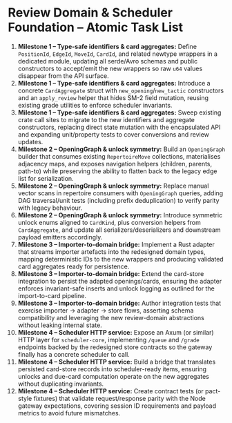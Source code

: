 # Review Domain & Scheduler Foundation – Atomic Task List

1. **Milestone 1 – Type-safe identifiers & card aggregates:** Define `PositionId`, `EdgeId`, `MoveId`, `CardId`, and related newtype wrappers in a dedicated module, updating all serde/Avro schemas and public constructors to accept/emit the new wrappers so raw `u64` values disappear from the API surface.
2. **Milestone 1 – Type-safe identifiers & card aggregates:** Introduce a concrete `CardAggregate` struct with `new_opening`/`new_tactic` constructors and an `apply_review` helper that hides SM-2 field mutation, reusing existing grade utilities to enforce scheduler invariants.
3. **Milestone 1 – Type-safe identifiers & card aggregates:** Sweep existing crate call sites to migrate to the new identifiers and aggregate constructors, replacing direct state mutation with the encapsulated API and expanding unit/property tests to cover conversions and review updates.
4. **Milestone 2 – OpeningGraph & unlock symmetry:** Build an `OpeningGraph` builder that consumes existing `RepertoireMove` collections, materialises adjacency maps, and exposes navigation helpers (children, parents, path-to) while preserving the ability to flatten back to the legacy edge list for serialization.
5. **Milestone 2 – OpeningGraph & unlock symmetry:** Replace manual vector scans in repertoire consumers with `OpeningGraph` queries, adding DAG traversal/unit tests (including prefix deduplication) to verify parity with legacy behaviour.
6. **Milestone 2 – OpeningGraph & unlock symmetry:** Introduce symmetric unlock enums aligned to `CardKind`, plus conversion helpers from `CardAggregate`, and update all serializers/deserializers and downstream payload emitters accordingly.
7. **Milestone 3 – Importer-to-domain bridge:** Implement a Rust adapter that streams importer artefacts into the redesigned domain types, mapping deterministic IDs to the new wrappers and producing validated card aggregates ready for persistence.
8. **Milestone 3 – Importer-to-domain bridge:** Extend the card-store integration to persist the adapted openings/cards, ensuring the adapter enforces invariant-safe inserts and unlock logging as outlined for the import-to-card pipeline.
9. **Milestone 3 – Importer-to-domain bridge:** Author integration tests that exercise importer → adapter → store flows, asserting schema compatibility and leveraging the new review-domain abstractions without leaking internal state.
10. **Milestone 4 – Scheduler HTTP service:** Expose an Axum (or similar) HTTP layer for `scheduler-core`, implementing `/queue` and `/grade` endpoints backed by the redesigned store contracts so the gateway finally has a concrete scheduler to call.
11. **Milestone 4 – Scheduler HTTP service:** Build a bridge that translates persisted card-store records into scheduler-ready items, ensuring unlocks and due-card computation operate on the new aggregates without duplicating invariants.
12. **Milestone 4 – Scheduler HTTP service:** Create contract tests (or pact-style fixtures) that validate request/response parity with the Node gateway expectations, covering session ID requirements and payload metrics to avoid future mismatches.
